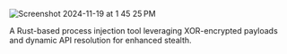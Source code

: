 ![Screenshot 2024-11-19 at 1 45 25 PM](https://github.com/user-attachments/assets/b2dbea9f-5d14-42c5-8efd-0502a0251627)

A Rust-based process injection tool leveraging XOR-encrypted payloads and dynamic API resolution for enhanced stealth.
